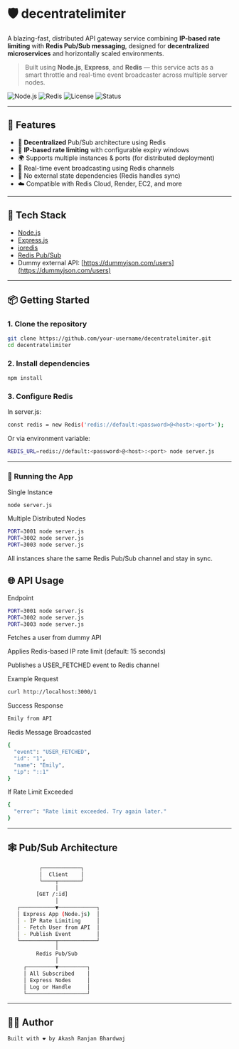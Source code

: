 # 🛡️ decentratelimiter

A blazing-fast, distributed API gateway service combining **IP-based rate limiting** with **Redis Pub/Sub messaging**, designed for **decentralized microservices** and horizontally scaled environments.

> Built using **Node.js**, **Express**, and **Redis** — this service acts as a smart throttle and real-time event broadcaster across multiple server nodes.

![Node.js](https://img.shields.io/badge/Node.js-18.x-green?logo=node.js)
![Redis](https://img.shields.io/badge/Redis-PubSub-red?logo=redis)
![License](https://img.shields.io/badge/license-MIT-blue)
![Status](https://img.shields.io/badge/build-stable-brightgreen)

---

## 🚀 Features

- 🔁 **Decentralized** Pub/Sub architecture using Redis
- 🔐 **IP-based rate limiting** with configurable expiry windows
- 🌍 Supports multiple instances & ports (for distributed deployment)
- 📡 Real-time event broadcasting using Redis channels
- 💨 No external state dependencies (Redis handles sync)
- ☁️ Compatible with Redis Cloud, Render, EC2, and more

---

## 🧱 Tech Stack

- [Node.js](https://nodejs.org/)
- [Express.js](https://expressjs.com/)
- [ioredis](https://github.com/luin/ioredis)
- [Redis Pub/Sub](https://redis.io/docs/interact/pubsub/)
- Dummy external API: [https://dummyjson.com/users](https://dummyjson.com/users)

---

## 📦 Getting Started

### 1. Clone the repository

```bash
git clone https://github.com/your-username/decentratelimiter.git
cd decentratelimiter
```
### 2. Install dependencies
```bash
npm install

```
### 3. Configure Redis
In server.js:
```bash
const redis = new Redis('redis://default:<password>@<host>:<port>');

```
Or via environment variable:
```bash
REDIS_URL=redis://default:<password>@<host>:<port> node server.js

```
---
### 🏃 Running the App
Single Instance
```bash
node server.js


```
Multiple Distributed Nodes
```bash
PORT=3001 node server.js
PORT=3002 node server.js
PORT=3003 node server.js

```
All instances share the same Redis Pub/Sub channel and stay in sync.

🌐 API Usage
---
Endpoint
```bash
PORT=3001 node server.js
PORT=3002 node server.js
PORT=3003 node server.js

```
Fetches a user from dummy API

Applies Redis-based IP rate limit (default: 15 seconds)

Publishes a USER_FETCHED event to Redis channel

Example Request
```bash
curl http://localhost:3000/1


```
Success Response
```bash
Emily from API
```
Redis Message Broadcasted
```bash
{
  "event": "USER_FETCHED",
  "id": "1",
  "name": "Emily",
  "ip": "::1"
}

```
If Rate Limit Exceeded
```bash
{
  "error": "Rate limit exceeded. Try again later."
}

```
---
🕸️ Pub/Sub Architecture
---
```bash
          ┌────────────┐
          │  Client    │
          └────┬───────┘
               │
         [GET /:id]
               │
   ┌───────────▼────────────┐
   │ Express App (Node.js)  │
   │ - IP Rate Limiting     │
   │ - Fetch User from API  │
   │ - Publish Event        │
   └───────────┬────────────┘
               │
         Redis Pub/Sub
               │
     ┌─────────▼─────────┐
     │ All Subscribed    │
     │ Express Nodes     │
     │ Log or Handle     │
     └───────────────────┘


```
---
👨‍💻 Author
---
    Built with ❤ by Akash Ranjan Bhardwaj

